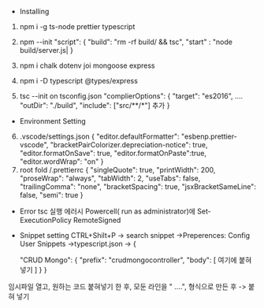 * Installing
1) npm i -g ts-node prettier typescript
2) npm --init
      "script": {
         "build": "rm -rf build/ && tsc",
         "start" : "node build/server.js|
      }
3) npm i chalk dotenv joi mongoose express

4) npm i -D typescript @types/express

5) tsc --init
   on tsconfig.json
   "complierOptions": {
      "target": "es2016",
      ....
      "outDir": "./build", 
     "include": ["src/**/*"] 추가
   }
* Environment Setting
6) .vscode/settings.json
   {
      "editor.defaultFormatter": "esbenp.prettier-vscode",
      "bracketPairColorizer.depreciation-notice": true,
      "editor.formatOnSave": true,
      "editor.formatOnPaste":true,
      "editor.wordWrap": "on"
   }
7) root fold /.prettierrc
   {
      "singleQuote": true,
      "printWidth": 200,
      "proseWrap": "always",
      "tabWidth": 2,
      "useTabs": false,
      "trailingComma": "none",
      "bracketSpacing": true,
      "jsxBracketSameLine": false,
      "semi": true
   }
   
* Error
tsc 실행 에러시
   Powercell( run as administrator)에 Set-ExecutionPolicy RemoteSigned


* Snippet setting
CTRL+Shilt+P -> search snippet ->Preperences: Config User Snippets ->typescript.json ->
{
   
  "CRUD Mongo": {
    "prefix": "crudmongocontroller",
    "body": [
       여기에 붙혀 넣기
     ]
   }
}

임시파일 열고, 원하는 코드 붙혀넣기 한 후, 모둔 라인을 " ....", 형식으로 만든 후  -> 붙혀 넣기
